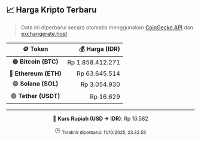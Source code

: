 

<!-- HARGA_KRIPTO -->
## 📈 Harga Kripto Terbaru

> Data ini diperbarui secara otomatis menggunakan [CoinGecko API](https://www.coingecko.com/) dan [exchangerate.host](https://exchangerate.host/)

<div align="center">

| 🪙 Token | 💰 Harga (IDR) |
|:------:|---------------:|
| 🟠 **Bitcoin (BTC)**   | Rp 1.858.412.271 |
| 🔵 **Ethereum (ETH)**  | Rp 63.645.514 |
| 🟣 **Solana (SOL)**    | Rp 3.054.930 |
| 🟢 **Tether (USDT)**   | Rp 16.629 |

---

💱 **Kurs Rupiah (USD → IDR)**: Rp 16.582

🕒 <sub>Terakhir diperbarui: 11/10/2025, 23.32.59</sub>

</div>
<!-- /HARGA_KRIPTO -->